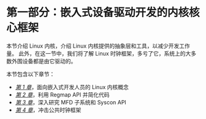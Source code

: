 # 第一部分：嵌入式设备驱动开发的内核核心框架

本节介绍 Linux 内核，介绍 Linux 内核提供的抽象层和工具，以减少开发工作量。 此外，在这一节中，我们将了解 Linux 时钟框架，多亏了它，系统上的大多数外围设备都是由它驱动的。

本节包含以下章节：

*   [*第 1 章*](01.html#_idTextAnchor015)，面向嵌入式开发人员的 Linux 内核概念
*   [*第 2 章*](02.html#_idTextAnchor030)，利用 Regmap API 并简化代码
*   [*第 3 章*](03.html#_idTextAnchor039)，深入研究 MFD 子系统和 Syscon API
*   [*第 4 章*](04.html#_idTextAnchor047)，冲击公共时钟框架